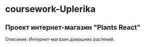 # coursework-Uplerika

## Проект интернет-магазин "Plants React"

Описание: Интернет-магазин домашних растений.
